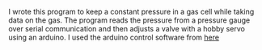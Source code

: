 I wrote this program to keep a constant pressure in a gas cell while taking data on the gas. The program reads the pressure from a pressure gauge over serial communication and then adjusts a valve with a hobby servo using an arduino. I used the arduino control software from [here](https://github.com/vdupain/arduino-sketchbook/tree/master/MultipleSerialServoControl)
